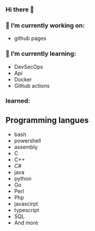 ### Hi there 👋

### 🔭 I’m currently working on:
- github pages


### 🌱 I’m currently learning:
- DevSecOps
- Api
- Docker
- Github actions


###  learned:
## Programming langues
- bash
- powershell
- assembly
- C
- C++
- C#
- java
- python
- Go
- Perl
- Php
- javascirpt
- typescript
- SQL
- And more
<!--
**lopeasvomm/lopeasvomm** is a ✨ _special_ ✨ repository because its `README.md` (this file) appears on your GitHub profile.

Here are some ideas to get you started:

 ...
- 👯 I’m looking to collaborate on ...
- 🤔 I’m looking for help with ...
- 💬 Ask me about ...
- 📫 How to reach me: ...
- 😄 Pronouns: ...
- ⚡ Fun fact: ...
-->

